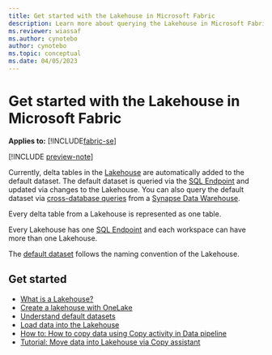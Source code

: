 ```yaml
---
title: Get started with the Lakehouse in Microsoft Fabric
description: Learn more about querying the Lakehouse in Microsoft Fabric via the SQL Endpoint.
ms.reviewer: wiassaf
ms.author: cynotebo
author: cynotebo
ms.topic: conceptual
ms.date: 04/05/2023
---
```


# Get started with the Lakehouse in Microsoft Fabric

**Applies to:** [!INCLUDE[fabric-se](includes/applies-to-version/fabric-se.md)]

[!INCLUDE [preview-note](../includes/preview-note.md)]

Currently, delta tables in the [Lakehouse](../data-engineering/lakehouse-overview.md) are automatically added to the default dataset. The default dataset is queried via the [SQL Endpoint](sql-endpoint.md) and updated via changes to the Lakehouse. You can also query the default dataset via [cross-database queries](query-warehouse.md#write-a-cross-database-sql-query) from a [Synapse Data Warehouse](warehouse.md).

Every delta table from a Lakehouse is represented as one table.

Every Lakehouse has one [SQL Endpoint](sql-endpoint.md) and each workspace can have more than one Lakehouse.

The [default dataset](datasets.md) follows the naming convention of the Lakehouse.

## Get started

- [What is a Lakehouse?](../data-engineering/lakehouse-overview.md)
- [Create a lakehouse with OneLake](../onelake/create-lakehouse-onelake.md)
- [Understand default datasets](datasets.md)
- [Load data into the Lakehouse](../data-engineering/load-data-lakehouse.md)
- [How to: How to copy data using Copy activity in Data pipeline](../data-factory/copy-data-activity.md)
- [Tutorial: Move data into Lakehouse via Copy assistant](../data-factory/move-data-lakehouse-copy-assistant.md)
